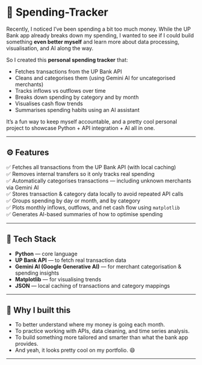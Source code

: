 # 💸 Spending-Tracker

Recently, I noticed I’ve been spending a bit too much money. While the UP Bank app already breaks down my spending, I wanted to see if I could build something **even better myself** and learn more about data processing, visualisation, and AI along the way.

So I created this **personal spending tracker** that:

- Fetches transactions from the UP Bank API
- Cleans and categorises them (using Gemini AI for uncategorised merchants)
- Tracks inflows vs outflows over time
- Breaks down spending by category and by month
- Visualises cash flow trends
- Summarises spending habits using an AI assistant

It’s a fun way to keep myself accountable, and a pretty cool personal project to showcase Python + API integration + AI all in one.

---

## ⚙️ Features

✅ Fetches all transactions from the UP Bank API (with local caching)  
✅ Removes internal transfers so it only tracks real spending  
✅ Automatically categorises transactions — including unknown merchants via Gemini AI  
✅ Stores transaction & category data locally to avoid repeated API calls  
✅ Groups spending by day or month, and by category  
✅ Plots monthly inflows, outflows, and net cash flow using `matplotlib`  
✅ Generates AI-based summaries of how to optimise spending

---

## 🚀 Tech Stack

- **Python** — core language
- **UP Bank API** — to fetch real transaction data
- **Gemini AI (Google Generative AI)** — for merchant categorisation & spending insights
- **Matplotlib** — for visualising trends
- **JSON** — local caching of transactions and category mappings

---

## 📝 Why I built this

- To better understand where my money is going each month.
- To practice working with APIs, data cleaning, and time series analysis.
- To build something more tailored and smarter than what the bank app provides.
- And yeah, it looks pretty cool on my portfolio. 😄

---

